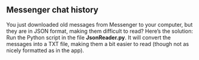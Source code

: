## Messenger chat history
You just downloaded old messages from Messenger to your computer, but they are in JSON format, making them difficult to read? Here’s the solution: Run the Python script in the file **JsonReader.py**. It will convert the messages into a TXT file, making them a bit easier to read (though not as nicely formatted as in the app).
